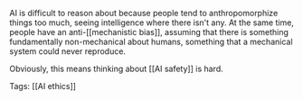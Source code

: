 AI is difficult to reason about because people tend to anthropomorphize things too much, seeing intelligence where there isn't any. At the same time, people have an anti-[[mechanistic bias]], assuming that there is something fundamentally non-mechanical about humans, something that a mechanical system could never reproduce.

Obviously, this means thinking about [[AI safety]] is hard.

Tags: [[AI ethics]]
